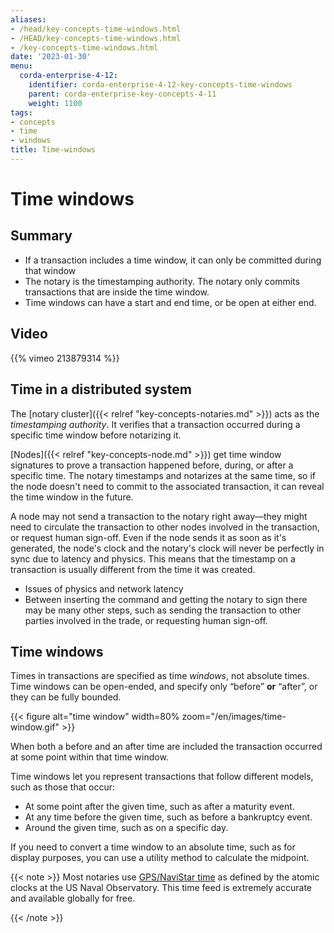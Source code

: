 ```yaml
---
aliases:
- /head/key-concepts-time-windows.html
- /HEAD/key-concepts-time-windows.html
- /key-concepts-time-windows.html
date: '2023-01-30'
menu:
  corda-enterprise-4-12:
    identifier: corda-enterprise-4-12-key-concepts-time-windows
    parent: corda-enterprise-key-concepts-4-11
    weight: 1100
tags:
- concepts
- time
- windows
title: Time-windows
---
```



# Time windows

## Summary

* If a transaction includes a time window, it can only be committed during that window
* The notary is the timestamping authority. The notary only commits transactions that are inside the time window.
* Time windows can have a start and end time, or be open at either end.

## Video

{{% vimeo 213879314 %}}

## Time in a distributed system

The [notary cluster]({{< relref "key-concepts-notaries.md" >}}) acts as the *timestamping authority*.
It verifies that a transaction occurred during a specific time window before notarizing it.

[Nodes]({{< relref "key-concepts-node.md" >}}) get time window signatures to prove a transaction happened before, during, or after a specific time. The notary timestamps and notarizes at the same time, so if the node doesn't need to commit to the associated transaction, it can reveal the time window in the future.

A node may not send a transaction to the notary right away—they might need to circulate the transaction to other nodes involved in the transaction, or request human sign-off. Even if the node sends it as soon as it's generated, the node's clock and the notary's clock will never be perfectly in sync due to latency and physics. This means that the timestamp on a transaction is usually different from the time it was created.
* Issues of physics and network latency
* Between inserting the command and getting the notary to sign there may be many other steps, such as sending the transaction to other parties involved in the
trade, or requesting human sign-off.

## Time windows

Times in transactions are specified as time *windows*, not absolute times. Time windows can be open-ended, and specify only
“before” **or** “after”, or they can be fully bounded.

{{< figure alt="time window" width=80% zoom="/en/images/time-window.gif" >}}

When both a before and an after time are included the transaction occurred at some point within that time window.

Time windows let you represent transactions that follow different models, such as those that occur:

* At some point after the given time, such as after a maturity event.
* At any time before the given time, such as before a bankruptcy event.
* Around the given time, such as on a specific day.

If you need to convert a time window to an absolute time, such as for display purposes, you can use a utility method to calculate the midpoint.

{{< note >}}
Most notaries use [GPS/NaviStar time](https://www.usno.navy.mil/USNO/time/display-clocks/simpletime) as defined by the atomic clocks at the US Naval Observatory. This time feed is extremely accurate and available globally for free.

{{< /note >}}
